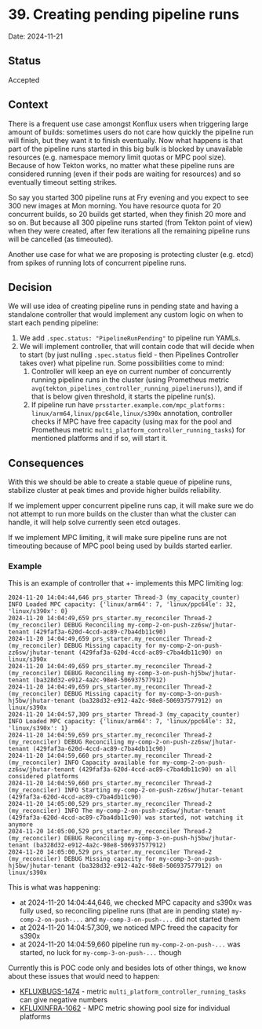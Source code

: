 # 39. Creating pending pipeline runs

Date: 2024-11-21

## Status

Accepted

## Context

There is a frequent use case amongst Konflux users when triggering large amount of builds: sometimes users do not care how quickly the pipeline run will finish, but they want it to finish eventually.
Now what happens is that part of the pipeline runs started in this big bulk is blocked by unavailable resources (e.g. namespace memory limit quotas or MPC pool size).
Because of how Tekton works, no matter what these pipeline runs are considered running (even if their pods are waiting for resources) and so eventually timeout setting strikes.

So say you started 300 pipeline runs at Fry evening and you expect to see 300 new images at Mon morning.
You have resource quota for 20 concurrent builds, so 20 builds get started, when they finish 20 more and so on.
But because all 300 pipeline runs started (from Tekton point of view) when they were created, after few iterations all the remaining pipeline runs will be cancelled (as timeouted).

Another use case for what we are proposing is protecting cluster (e.g. etcd) from spikes of running lots of concurrent pipeline runs.

## Decision

We will use idea of creating pipeline runs in pending state and having a standalone controller that would implement any custom logic on when to start each pending pipeline:

1. We add `.spec.status: "PipelineRunPending"` to pipeline run YAMLs.
1. We will implement controller, that will contain code that will decide when to start (by just nulling `.spec.status` field - then Pipelines Controller takes over) what pipeline run. Some possibilities come to mind:
   1. Controller will keep an eye on current number of concurrently running pipeline runs in the cluster (using Prometheus metric `avg(tekton_pipelines_controller_running_pipelineruns)`), and if that is below given threshold, it starts the pipeline run(s).
   1. If pipeline run have `prsstarter.example.com/mpc_platforms: linux/arm64,linux/ppc64le,linux/s390x` annotation, controller checks if MPC have free capacity (using max for the pool and Prometheus metric `multi_platform_controller_running_tasks`) for mentioned platforms and if so, will start it.

## Consequences

With this we should be able to create a stable queue of pipeline runs, stabilize cluster at peak times and provide higher builds reliability.

If we implement upper concurrent pipeline runs cap, it will make sure we do not attempt to run more builds on the cluster than what the cluster can handle, it will help solve currently seen etcd outages.

If we implement MPC limiting, it will make sure pipeline runs are not timeouting because of MPC pool being used by builds started earlier.

### Example

This is an example of controller that +- implements this MPC limiting log:

```
2024-11-20 14:04:44,646 prs_starter Thread-3 (my_capacity_counter) INFO Loaded MPC capacity: {'linux/arm64': 7, 'linux/ppc64le': 32, 'linux/s390x': 0}
2024-11-20 14:04:49,659 prs_starter.my_reconciler Thread-2 (my_reconciler) DEBUG Reconciling my-comp-2-on-push-zz6sw/jhutar-tenant (429faf3a-620d-4ccd-ac89-c7ba4db11c90)
2024-11-20 14:04:49,659 prs_starter.my_reconciler Thread-2 (my_reconciler) DEBUG Missing capacity for my-comp-2-on-push-zz6sw/jhutar-tenant (429faf3a-620d-4ccd-ac89-c7ba4db11c90) on linux/s390x
2024-11-20 14:04:49,659 prs_starter.my_reconciler Thread-2 (my_reconciler) DEBUG Reconciling my-comp-3-on-push-hj5bw/jhutar-tenant (ba328d32-e912-4a2c-98e8-506937577912)
2024-11-20 14:04:49,659 prs_starter.my_reconciler Thread-2 (my_reconciler) DEBUG Missing capacity for my-comp-3-on-push-hj5bw/jhutar-tenant (ba328d32-e912-4a2c-98e8-506937577912) on linux/s390x
2024-11-20 14:04:57,309 prs_starter Thread-3 (my_capacity_counter) INFO Loaded MPC capacity: {'linux/arm64': 7, 'linux/ppc64le': 32, 'linux/s390x': 1}
2024-11-20 14:04:59,659 prs_starter.my_reconciler Thread-2 (my_reconciler) DEBUG Reconciling my-comp-2-on-push-zz6sw/jhutar-tenant (429faf3a-620d-4ccd-ac89-c7ba4db11c90)
2024-11-20 14:04:59,660 prs_starter.my_reconciler Thread-2 (my_reconciler) INFO Capacity available for my-comp-2-on-push-zz6sw/jhutar-tenant (429faf3a-620d-4ccd-ac89-c7ba4db11c90) on all considered platforms
2024-11-20 14:04:59,660 prs_starter.my_reconciler Thread-2 (my_reconciler) INFO Starting my-comp-2-on-push-zz6sw/jhutar-tenant (429faf3a-620d-4ccd-ac89-c7ba4db11c90)
2024-11-20 14:05:00,529 prs_starter.my_reconciler Thread-2 (my_reconciler) INFO The my-comp-2-on-push-zz6sw/jhutar-tenant (429faf3a-620d-4ccd-ac89-c7ba4db11c90) was started, not watching it anymore
2024-11-20 14:05:00,529 prs_starter.my_reconciler Thread-2 (my_reconciler) DEBUG Reconciling my-comp-3-on-push-hj5bw/jhutar-tenant (ba328d32-e912-4a2c-98e8-506937577912)
2024-11-20 14:05:00,529 prs_starter.my_reconciler Thread-2 (my_reconciler) DEBUG Missing capacity for my-comp-3-on-push-hj5bw/jhutar-tenant (ba328d32-e912-4a2c-98e8-506937577912) on linux/s390x
```

This is what was happening:

* at 2024-11-20 14:04:44,646, we checked MPC capacity and s390x was fully used, so reconciling pipeline runs (that are in pending state) `my-comp-2-on-push-...` and `my-comp-3-on-push-...` did not started them
* at 2024-11-20 14:04:57,309, we noticed MPC freed the capacity for s390x
* at 2024-11-20 14:04:59,660 pipeline run `my-comp-2-on-push-...` was started, no luck for `my-comp-3-on-push-...` though

Currently this is POC code only and besides lots of other things, we know about these issues that would need to happen:

* [KFLUXBUGS-1474](https://issues.redhat.com/browse/KFLUXBUGS-1474) - metric `multi_platform_controller_running_tasks` can give negative numbers
* [KFLUXINFRA-1062](https://issues.redhat.com/browse/KFLUXINFRA-1062) - MPC metric showing pool size for individual platforms
